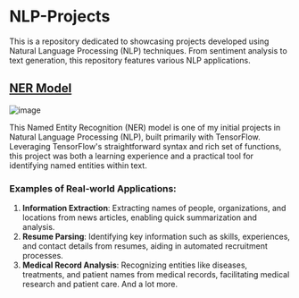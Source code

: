 # NLP-Projects
This is a repository dedicated to showcasing projects developed using Natural Language Processing (NLP) techniques. From sentiment analysis to text generation, this repository features various NLP applications.


## [NER Model](https://github.com/daunyl/NLP-Projects/tree/main/NER%20Model)
![image](https://github.com/daunyl/NLP-Projects/assets/137568373/f0a9e759-bad9-4ac6-8318-3627e5e0a926)

This Named Entity Recognition (NER) model is one of my initial projects in Natural Language Processing (NLP), built primarily with TensorFlow. Leveraging TensorFlow's straightforward syntax and rich set of functions, this project was both a learning experience and a practical tool for identifying named entities within text.

### Examples of Real-world Applications:
1. **Information Extraction**: Extracting names of people, organizations, and locations from news articles, enabling quick summarization and analysis.
2. **Resume Parsing**: Identifying key information such as skills, experiences, and contact details from resumes, aiding in automated recruitment processes.
3. **Medical Record Analysis**: Recognizing entities like diseases, treatments, and patient names from medical records, facilitating medical research and patient care.
And a lot more.
